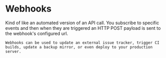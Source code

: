 # Webhooks

Kind of like an automated version of an API call. You subscribe to specific events and then when they are triggered an HTTP POST
payload is sent to the webhook's configured url. 

```
Webhooks can be used to update an external issue tracker, trigger CI builds, update a backup mirror, or even deploy to your production server.
```
